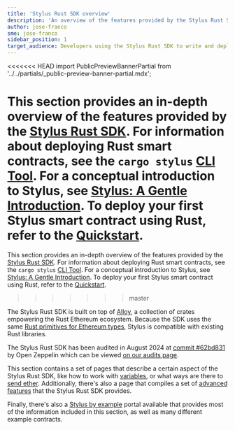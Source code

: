 ```yaml
---
title: 'Stylus Rust SDK overview'
description: 'An overview of the features provided by the Stylus Rust SDK'
author: jose-franco
sme: jose-franco
sidebar_position: 1
target_audience: Developers using the Stylus Rust SDK to write and deploy smart contracts.
---
```


<<<<<<< HEAD
import PublicPreviewBannerPartial from '../../partials/_public-preview-banner-partial.mdx';

<PublicPreviewBannerPartial />

This section provides an in-depth overview of the features provided by the [Stylus Rust SDK](https://github.com/OffchainLabs/stylus-sdk-rs). For information about deploying Rust smart contracts, see the `cargo stylus` [CLI Tool](https://github.com/OffchainLabs/cargo-stylus). For a conceptual introduction to Stylus, see [Stylus: A Gentle Introduction](../stylus-gentle-introduction.md). To deploy your first Stylus smart contract using Rust, refer to the [Quickstart](../stylus-quickstart.md).
=======
This section provides an in-depth overview of the features provided by the [Stylus Rust SDK](https://github.com/OffchainLabs/stylus-sdk-rs). For information about deploying Rust smart contracts, see the `cargo stylus` [CLI Tool](https://github.com/OffchainLabs/cargo-stylus). For a conceptual introduction to Stylus, see [Stylus: A Gentle Introduction](../gentle-introduction.mdx). To deploy your first Stylus smart contract using Rust, refer to the [Quickstart](../quickstart.mdx).
>>>>>>> master

The Stylus Rust SDK is built on top of [Alloy](https://www.paradigm.xyz/2023/06/alloy), a collection of crates empowering the Rust Ethereum ecosystem. Because the SDK uses the same [Rust primitives for Ethereum types](https://docs.rs/alloy-primitives/latest/alloy_primitives/), Stylus is compatible with existing Rust libraries.

The Stylus Rust SDK has been audited in August 2024 at [commit #62bd831](https://github.com/OffchainLabs/stylus-sdk-rs/tree/62bd8318c7f3ab5be954cbc264f85bf2ba3f4b06) by Open Zeppelin which can be viewed [on our audits page](audit-reports.mdx).

This section contains a set of pages that describe a certain aspect of the Stylus Rust SDK, like how to work with [variables](/stylus-by-example/basic_examples/variables.mdx), or what ways are there to [send ether](/stylus-by-example/basic_examples/sending_ether.mdx). Additionally, there's also a page that compiles a set of [advanced features](/stylus/reference/rust-sdk-guide.md) that the Stylus Rust SDK provides.

Finally, there's also a [Stylus by example](https://stylus-by-example.org) portal available that provides most of the information included in this section, as well as many different example contracts.
